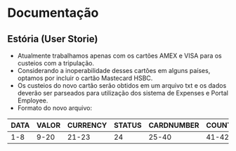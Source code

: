 # Documentação

## Estória (User Storie)

 - Atualmente trabalhamos apenas com os cartões AMEX e VISA para os custeios com a tripulação.
 - Considerando a inoperabilidade desses cartões em alguns países, optamos por incluir o cartão Mastecard HSBC.
 - Os custeios do novo cartão serão obtidos em um arquivo txt e os dados deverão ser parseados para utilização dos sistema de Expenses e Portal Employee.  
 - Formato do novo arquivo:

|DATA|VALOR|CURRENCY|STATUS|CARDNUMBER|COUNTRY|
|----|-----|--------|------|----------|-------|
|1-8|9-20|21-23|24|25-40|41-42|

